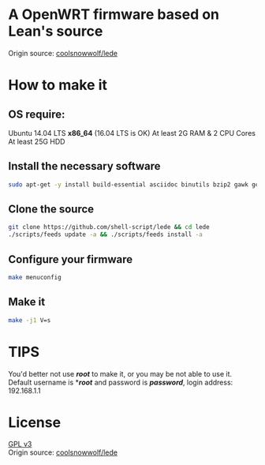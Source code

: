 # A OpenWRT firmware based on Lean's source
Origin source: [coolsnowwolf/lede](https://github.com/coolsnowwolf/lede)

# How to make it
## OS require:
Ubuntu 14.04 LTS **x86\_64** (16.04 LTS is OK)
At least 2G RAM & 2 CPU Cores
At least 25G HDD

## Install the necessary software
```bash
sudo apt-get -y install build-essential asciidoc binutils bzip2 gawk gettext git libncurses5-dev libz-dev patch unzip zlib1g-dev lib32gcc1 libc6-dev-i386 subversion flex uglifyjs git-core gcc-multilib p7zip p7zip-full msmtp libssl-dev texinfo libglib2.0-dev xmlto qemu-utils upx libelf-dev autoconf automake libtool autopoint
```

## Clone the source
```bash
git clone https://github.com/shell-script/lede && cd lede
./scripts/feeds update -a && ./scripts/feeds install -a
```

## Configure your firmware
```bash
make menuconfig
```

## Make it
```bash
make -j1 V=s
```

# TIPS
You'd better not use ***root*** to make it, or you may be not able to use it.
Default username is ****root*** and password is ***password***, login address: 192.168.1.1

# License
[GPL v3](https://www.gnu.org/licenses/gpl-3.0.html)<br>
Origin source: [coolsnowwolf/lede](https://github.com/coolsnowwolf/lede)
